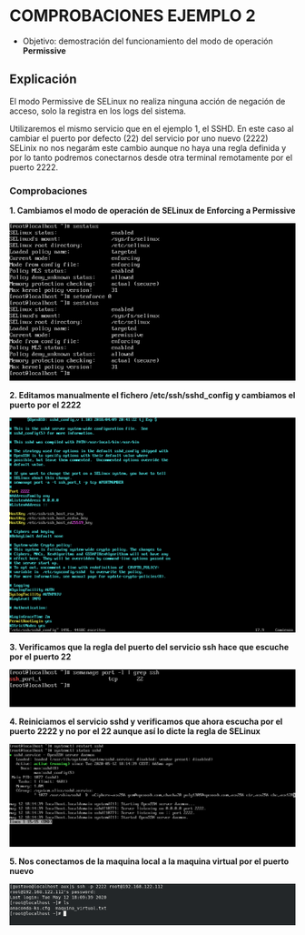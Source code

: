 # COMPROBACIONES EJEMPLO 2

- Objetivo: demostración del funcionamiento del modo de operación **Permissive**

## Explicación

El modo Permissive de SELinux no realiza ninguna acción de negación de acceso, solo la registra en los logs del sistema. 

Utilizaremos el mismo servicio que en el ejemplo 1, el SSHD. En este caso al cambiar el puerto por defecto (22) del servicio por uno nuevo (2222) SELinix no nos negarám este cambio aunque no haya una regla definida y por lo tanto podremos conectarnos desde otra terminal remotamente por el puerto 2222.

### Comprobaciones

**1. Cambiamos el modo de operación de SELinux de Enforcing a Permissive**

![](../img/2_ejemplo/cambiar_permissive.png)

**2. Editamos manualmente el fichero /etc/ssh/sshd_config y cambiamos el puerto por el 2222**

![](../img/2_ejemplo/puerto2222.png)

**3. Verificamos que la regla del puerto del servicio ssh hace que escuche por el puerto 22**

![](../img/2_ejemplo/regla_ssh_22.png)

**4. Reiniciamos el servicio sshd y verificamos que ahora escucha por el puerto 2222 y no por el 22 aunque así lo dicte la regla de SELinux**

![](../img/2_ejemplo/restart_sshd.png)

**5. Nos conectamos de la maquina local a la maquina virtual por el puerto nuevo**

![](../img/2_ejemplo/conexion_puerto2222.png)




